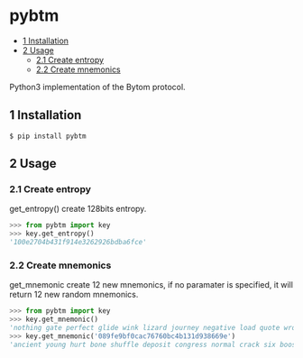 pybtm
======

- [1 Installation](#1-installation)
- [2 Usage](#2-usage)
  - [2.1 Create entropy](#21-create-entropy)
  - [2.2 Create mnemonics](#22-create-mnemonics)

Python3 implementation of the Bytom protocol.

## 1 Installation

```
$ pip install pybtm
```

## 2 Usage

### 2.1 Create entropy

get_entropy() create 128bits entropy.

```python
>>> from pybtm import key
>>> key.get_entropy()
'100e2704b431f914e3262926bdba6fce'
```

### 2.2 Create mnemonics

get_mnemonic create 12 new mnemonics, if no paramater is specified, it will return 12 new random mnemonics.

```python
>>> from pybtm import key
>>> key.get_mnemonic()
'nothing gate perfect glide wink lizard journey negative load quote wrong reason'
>>> key.get_mnemonic('089fe9bf0cac76760bc4b131d938669e')
'ancient young hurt bone shuffle deposit congress normal crack six boost despair'
```